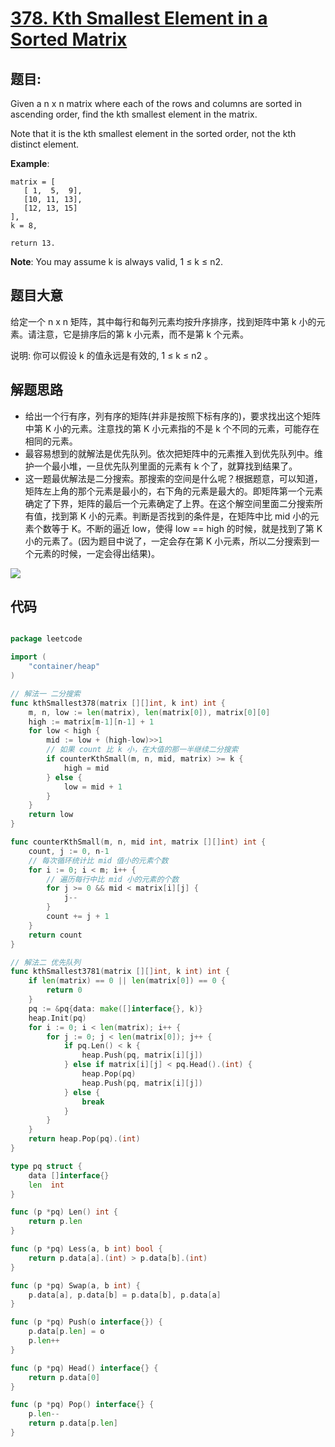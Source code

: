 # [378. Kth Smallest Element in a Sorted Matrix](https://leetcode.com/problems/kth-smallest-element-in-a-sorted-matrix/)


## 题目:

Given a n x n matrix where each of the rows and columns are sorted in ascending order, find the kth smallest element in the matrix.

Note that it is the kth smallest element in the sorted order, not the kth distinct element.

**Example**:

    matrix = [
       [ 1,  5,  9],
       [10, 11, 13],
       [12, 13, 15]
    ],
    k = 8,
    
    return 13.

**Note**: You may assume k is always valid, 1 ≤ k ≤ n2.


## 题目大意

给定一个 n x n 矩阵，其中每行和每列元素均按升序排序，找到矩阵中第 k 小的元素。请注意，它是排序后的第 k 小元素，而不是第 k 个元素。


说明:
你可以假设 k 的值永远是有效的, 1 ≤ k ≤ n2 。


## 解题思路


- 给出一个行有序，列有序的矩阵(并非是按照下标有序的)，要求找出这个矩阵中第 K 小的元素。注意找的第 K 小元素指的不是 k 个不同的元素，可能存在相同的元素。
- 最容易想到的就解法是优先队列。依次把矩阵中的元素推入到优先队列中。维护一个最小堆，一旦优先队列里面的元素有 k 个了，就算找到结果了。
- 这一题最优解法是二分搜索。那搜索的空间是什么呢？根据题意，可以知道，矩阵左上角的那个元素是最小的，右下角的元素是最大的。即矩阵第一个元素确定了下界，矩阵的最后一个元素确定了上界。在这个解空间里面二分搜索所有值，找到第 K  小的元素。判断是否找到的条件是，在矩阵中比 mid 小的元素个数等于 K。不断的逼近 low，使得 low == high 的时候，就是找到了第 K 小的元素了。(因为题目中说了，一定会存在第 K 小元素，所以二分搜索到一个元素的时候，一定会得出结果)。

![](https://img.halfrost.com/Leetcode/leetcode_378.png)


## 代码

```go

package leetcode

import (
	"container/heap"
)

// 解法一 二分搜索
func kthSmallest378(matrix [][]int, k int) int {
	m, n, low := len(matrix), len(matrix[0]), matrix[0][0]
	high := matrix[m-1][n-1] + 1
	for low < high {
		mid := low + (high-low)>>1
		// 如果 count 比 k 小，在大值的那一半继续二分搜索
		if counterKthSmall(m, n, mid, matrix) >= k {
			high = mid
		} else {
			low = mid + 1
		}
	}
	return low
}

func counterKthSmall(m, n, mid int, matrix [][]int) int {
	count, j := 0, n-1
	// 每次循环统计比 mid 值小的元素个数
	for i := 0; i < m; i++ {
		// 遍历每行中比 mid 小的元素的个数
		for j >= 0 && mid < matrix[i][j] {
			j--
		}
		count += j + 1
	}
	return count
}

// 解法二 优先队列
func kthSmallest3781(matrix [][]int, k int) int {
	if len(matrix) == 0 || len(matrix[0]) == 0 {
		return 0
	}
	pq := &pq{data: make([]interface{}, k)}
	heap.Init(pq)
	for i := 0; i < len(matrix); i++ {
		for j := 0; j < len(matrix[0]); j++ {
			if pq.Len() < k {
				heap.Push(pq, matrix[i][j])
			} else if matrix[i][j] < pq.Head().(int) {
				heap.Pop(pq)
				heap.Push(pq, matrix[i][j])
			} else {
				break
			}
		}
	}
	return heap.Pop(pq).(int)
}

type pq struct {
	data []interface{}
	len  int
}

func (p *pq) Len() int {
	return p.len
}

func (p *pq) Less(a, b int) bool {
	return p.data[a].(int) > p.data[b].(int)
}

func (p *pq) Swap(a, b int) {
	p.data[a], p.data[b] = p.data[b], p.data[a]
}

func (p *pq) Push(o interface{}) {
	p.data[p.len] = o
	p.len++
}

func (p *pq) Head() interface{} {
	return p.data[0]
}

func (p *pq) Pop() interface{} {
	p.len--
	return p.data[p.len]
}

```